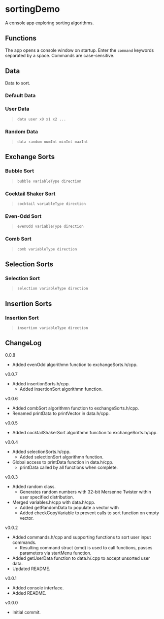 # sortingDemo

A console app exploring sorting algorithms.

## Functions
The app opens a console window on startup. Enter the `command` keywords separated by a space. Commands are case-sensitive.

## Data
Data to sort.
### Default Data

### User Data
> `data user x0 x1 x2 ...`

### Random Data
> `data random numInt minInt maxInt`

## Exchange Sorts
### Bubble Sort
> `bubble variableType direction`

### Cocktail Shaker Sort
> `cocktail variableType direction`

### Even-Odd Sort
> `evenOdd variableType direction`

### Comb Sort
> `comb variableType direction`

## Selection Sorts
### Selection Sort
> `selection variableType direction`

## Insertion Sorts
### Insertion Sort
> `insertion variableType direction`

## ChangeLog
0.0.8
- Added evenOdd algorithmn function to exchangeSorts.h/cpp. 

v0.0.7
- Added insertionSorts.h/cpp.
	- Added insertionSort algorithmn function.

v0.0.6
- Added combSort algorithmn function to exchangeSorts.h/cpp. 
- Renamed printData to printVector in data.h/cpp.

v0.0.5
- Added cocktailShakerSort algorithmn function to exchangeSorts.h/cpp.

v0.0.4
- Added selectionSorts.h/cpp.
	- Added selectionSort algorithmn function.
- Global access to printData function in data.h/cpp.
	- printData called by all functions when complete.

v0.0.3
- Added random class.
	- Generates random numbers with 32-bit Mersenne Twister within user specified distribution.
- Merged variables.h/cpp with data.h/cpp.
	- Added getRandomData to populate a vector with	
	- Added checkCopyVariable to prevent calls to sort function on empty vector.

v0.0.2
- Added commands.h/cpp and supporting functions to sort user input commands.
	- Resulting command struct (cmd) is used to call functions, passes parameters via startMenu function.
- Added getUserData function to data.h/.cpp to accept unsorted user data.
- Updated README.

v0.0.1
- Added console interface.
- Added README.

v0.0.0
- Initial commit.